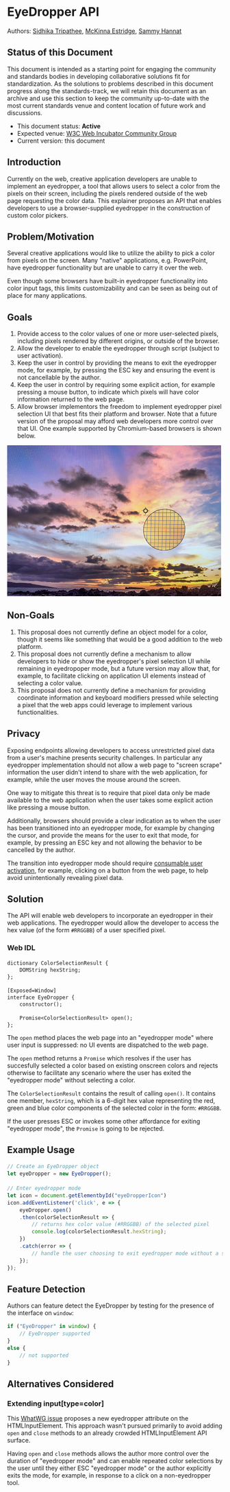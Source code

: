 # EyeDropper API 
Authors: [Sidhika Tripathee](https://github.com/t-sitri), [McKinna Estridge](https://github.com/t-saestr), [Sammy Hannat](https://github.com/samhannat)

## Status of this Document
This document is intended as a starting point for engaging the community and standards bodies in developing collaborative solutions fit for standardization. As the solutions to problems described in this document progress along the standards-track, we will retain this document as an archive and use this section to keep the community up-to-date with the most current standards venue and content location of future work and discussions.
* This document status: **Active**
* Expected venue: [W3C Web Incubator Community Group](https://wicg.io/)
* Current version: this document

## Introduction
Currently on the web, creative application developers are unable to implement an eyedropper, a tool that allows users to select a color from the pixels on their screen, including the pixels rendered outside of the web page requesting the color data. This explainer proposes an API that enables developers to use a browser-supplied eyedropper in the construction of custom color pickers. 

## Problem/Motivation
Several creative applications would like to utilize the ability to pick a color from pixels on the screen. Many "native" applications, e.g. PowerPoint, have eyedropper functionality but are unable to carry it over the web.      
   
Even though some browsers have built-in eyedropper functionality into color input tags, this limits customizability and can be seen as being out of place for many applications.

## Goals 
1. Provide access to the color values of one or more user-selected pixels, including pixels rendered by different origins, or outside of the browser.
2. Allow the developer to enable the eyedropper through script (subject to user activation).
3. Keep the user in control by providing the means to exit the eyedropper mode, for example, by pressing the ESC key and ensuring the event is not cancellable by the author.
4. Keep the user in control by requiring some explicit action, for example pressing a mouse button, to indicate which pixels will have color information returned to the web page.
5. Allow browser implementors the freedom to implement eyedropper pixel selection UI that best fits their platform and browser.  Note that a future version of the proposal may afford web developers more control over that UI.  One example supported by Chromium-based browsers is shown below.

<img src= "preview.png" alt= "example eyedropper cursor" width="500"/>

## Non-Goals
1. This proposal does not currently define an object model for a color, though it seems like something that would be a good addition to the web platform. 
2. This proposal does not currently define a mechanism to allow developers to hide or show the eyedropper's pixel selection UI while remaining in eyedropoper mode, but a future version may allow that, for example, to facilitate clicking on application UI elements instead of selecting a color value.
3. This proposal does not currently define a mechanism for providing coordinate information and keyboard modifiers pressed while selecting a pixel that the web apps could leverage to implement various functionalities.

## Privacy
Exposing endpoints allowing developers to access unrestricted pixel data from a user's machine presents security challenges. In particular any eyedropper implementation should not allow a web page to "screen scrape" information the user didn't intend to share with the web application, for example, while the user moves the mouse around the screen.

One way to mitigate this threat is to require that pixel data only be made available to the web application when the user takes some explicit action like pressing a mouse button.

Additionally, browsers should provide a clear indication as to when the user has been transitioned into an eyedropper mode, for example by changing the cursor, and provide the means for the user to exit that mode, for example, by pressing an ESC key and not allowing the behavior to be cancelled by the author.

The transition into eyedropper mode should require [consumable user activation](https://github.com/mustaqahmed/user-activation-v2), for example, clicking on a button from the web page, to help avoid unintentionally revealing pixel data.

## Solution
The API will enable web developers to incorporate an eyedropper in their web applications. The eyedropper would allow the developer to access the hex value (of the form `#RRGGBB`) of a user specified pixel.

### Web IDL
```
dictionary ColorSelectionResult {
    DOMString hexString;
};
 
[Exposed=Window]
interface EyeDropper {
    constructor();
 
    Promise<ColorSelectionResult> open();
};
```

The `open` method places the web page into an "eyedropper mode" where user input is suppressed: no UI events are dispatched to the web page.

The `open` method returns a `Promise` which resolves if the user has succesfully selected a color based on
existing onscreen colors and rejects otherwise to facilitate any scenario where the user has exited the
"eyedropper mode" without selecting a color.

The `ColorSelectionResult` contains the result of calling `open()`. It contains one member, `hexString`, which is a 6-digit hex value representing the red, green and blue color components of the selected color in the form: `#RRGGBB`.

If the user presses ESC or invokes some other affordance for exiting "eyedropper mode", the `Promise` is going to be rejected.

## Example Usage
```javascript
// Create an EyeDropper object
let eyeDropper = new EyeDropper();

// Enter eyedropper mode
let icon = document.getElementbyId("eyeDropperIcon")
icon.addEventListener('click', e => {
    eyeDropper.open()
    .then(colorSelectionResult => {
        // returns hex color value (#RRGGBB) of the selected pixel
        console.log(colorSelectionResult.hexString);
    })
    .catch(error => {
        // handle the user choosing to exit eyedropper mode without a selection
    });
});
 ```

## Feature Detection
Authors can feature detect the EyeDropper by testing for the presence of the interface on `window`: 
```javascript
if ("EyeDropper" in window) {
    // EyeDropper supported
}
else {
    // not supported
}
```

## Alternatives Considered
### Extending input[type=color]
This [WhatWG issue](https://github.com/whatwg/html/issues/5584) proposes a new eyedropper attribute on the HTMLInputElement.  This approach wasn't pursued primarily to avoid adding `open` and `close` methods to an already crowded HTMLInputElement API surface.

Having `open` and `close` methods allows the author more control over the duration of "eyedropper mode" and can enable repeated color selections by the user until they either ESC "eyedropper mode" or the author explicitly exits the mode, for example, in response to a click on a non-eyedropper tool.